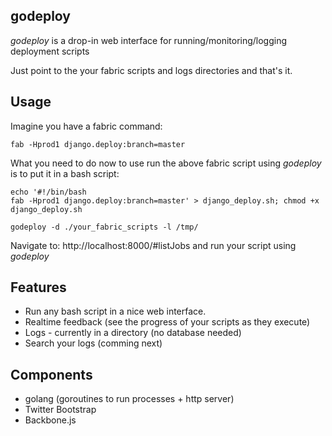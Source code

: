 godeploy
--------

*godeploy* is a drop-in web interface for running/monitoring/logging deployment scripts

Just point to the your fabric scripts and logs directories and that's it.

Usage
-----

Imagine you have a fabric command:

	fab -Hprod1 django.deploy:branch=master

What you need to do now to use run the above fabric script using *godeploy* is to put it in a bash script:

	echo '#!/bin/bash
	fab -Hprod1 django.deploy:branch=master' > django_deploy.sh; chmod +x django_deploy.sh

	godeploy -d ./your_fabric_scripts -l /tmp/

Navigate to: http://localhost:8000/#listJobs and run your script using *godeploy*

Features
--------

- Run any bash script in a nice web interface.
- Realtime feedback (see the progress of your scripts as they execute)
- Logs - currently in a directory (no database needed)
- Search your logs (comming next)

Components
----------

- golang (goroutines to run processes + http server)
- Twitter Bootstrap
- Backbone.js

